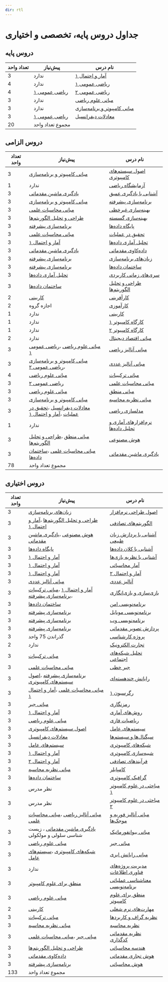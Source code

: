 ```yaml
---
dir: rtl
---
```


# جداول دروس پایه، تخصصی و اختیاری


## دروس پایه

| تعداد واحد | پیش‌نیاز | نام درس |
| ---------- | -------- | ------- |
|3|ندارد|[آمار و احتمال ۱](docs/base/Probability-and-Statistics-I.md) | 
|4|ندارد|[ریاضی عمومی ۱](docs/base/Calculus-I.md) | 
|4|[ریاضی عمومی ۱](docs/base/Calculus-I.md)|[ریاضی عمومی ۲](docs/base/Calculus-II.md) | 
|3|ندارد|[مبانی علوم ریاضی](docs/base/Foundations-of-Mathematics.md) | 
|3|ندارد|[مبانی کامپیوتر و برنامه‌سازی](docs/base/Computer-Fundamentals-and-Programming.md) | 
|3|[ریاضی عمومی ۱](docs/base/Calculus-I.md)|[معادلات دیفرانسیل](docs/base/Differential-Equations.md) | 
 |20|مجموع تعداد واحد|

## دروس الزامی

| تعداد واحد | پیش‌نیاز | نام درس |
| ---------- | -------- | ------- |
|3|[مبانی کامپیوتر و برنامه‌سازی](docs/base/Computer-Fundamentals-and-Programming.md)|[اصول سیستم‌های کامپیوتری](docs/mandatory/Principles-of-Computer-Systems.md) | 
|1|ندارد|[آزمایشگاه ریاضی](docs/mandatory/Mathematics-Lab.md) | 
|3|[یادگیری ماشین مقدماتی](docs/mandatory/Elementary-Machine-Learning.md)|[آشنایی با یادگیری عمیق](docs/mandatory/Introduction-to-Deep-Learning.md) | 
|3|[مبانی کامپیوتر و برنامه‌سازی](docs/base/Computer-Fundamentals-and-Programming.md)|[برنامه‌سازی پیشرفته](docs/mandatory/Advanced-Programming.md) | 
|3|[مبانی محاسبات علمی](docs/mandatory/Elementary-Scientific-Computing.md)|[بهینه‌سازی غیرخطی](docs/mandatory/Nonlinear-Optimization.md) | 
|3|[طراحی و تحلیل الگوریتم‌ها](docs/mandatory/Design-and-Analysis-of-Algorithms.md)|[بهینه‌سازی گسسته](docs/mandatory/Discrete-Optimization.md) | 
|3|[برنامه‌سازی پیشرفته](docs/mandatory/Advanced-Programming.md)|[پایگاه داده‌ها](docs/mandatory/Databases.md) | 
|3|[مبانی محاسبات علمی](docs/mandatory/Elementary-Scientific-Computing.md)|[تحقیق در عملیات](docs/mandatory/Operations-Research.md) | 
|3|[آمار و احتمال ۱](docs/base/Probability-and-Statistics-I.md)|[تحلیل آماری داده‌ها](docs/mandatory/Statistical-Data-Analysis.md) | 
|3|[یادگیری ماشین مقدماتی](docs/mandatory/Elementary-Machine-Learning.md)|[داده‌کاوی مقدماتی](docs/mandatory/Elementary-Data-Mining.md) | 
|3|[برنامه‌سازی پیشرفته](docs/mandatory/Advanced-Programming.md)|[زبان‌های برنامه‌سازی](docs/mandatory/Programming-Languages.md) | 
|3|[برنامه‌سازی پیشرفته](docs/mandatory/Advanced-Programming.md)|[ساختمان داده‌ها](docs/mandatory/Data-Structures.md) | 
|3|[تحلیل آماری داده‌ها](docs/mandatory/Statistical-Data-Analysis.md)|[سری‌های زمانی کاربردی](docs/mandatory/Applied-Time-Series.md) | 
|3|[ساختمان داده‌ها](docs/mandatory/Data-Structures.md)|[طراحی و تحلیل الگوریتم‌ها](docs/mandatory/Design-and-Analysis-of-Algorithms.md) | 
|2|[کاربینی](docs/mandatory/Internship.md)|[کارآفرینی](docs/mandatory/Entrepreneurship.md) | 
|2|اجازه گروه|[کارآموزی](docs/mandatory/Apprenticeship.md) | 
|1|ندارد|[کاربینی](docs/mandatory/Internship.md) | 
|1|ندارد|[کارگاه کامپیوتر ۱](docs/mandatory/Computer-Workshop-I.md) | 
|1|ندارد|[کارگاه کامپیوتر ۲](docs/mandatory/Computer-Workshop-II.md) | 
|2|ندارد|[مبانی اقتصاد دیجیتال](docs/mandatory/Basics-of-Digital-Economics.md) | 
|3|[مبانی علوم ریاضی](docs/base/Foundations-of-Mathematics.md) ،[ریاضی عمومی ۱](docs/base/Calculus-I.md)|[مبانی آنالیز ریاضی](docs/mandatory/Foundations-of-Mathematical-Analysis.md) | 
|3|[مبانی کامپیوتر و برنامه‌سازی](docs/base/Computer-Fundamentals-and-Programming.md) ،[ریاضی عمومی ۲](docs/base/Calculus-II.md)|[مبانی آنالیز عددی](docs/mandatory/Foundation-of-Numerical-Analysis.md) | 
|4|[مبانی علوم ریاضی](docs/base/Foundations-of-Mathematics.md)|[مبانی ترکیبیات](docs/mandatory/Foundations-of-Combinatorics.md) | 
|3|[ریاضی عمومی ۲](docs/base/Calculus-II.md)|[مبانی محاسبات علمی](docs/mandatory/Elementary-Scientific-Computing.md) | 
|3|[مبانی علوم ریاضی](docs/base/Foundations-of-Mathematics.md)|[مبانی منطق](docs/mandatory/Fundamentals-of-Logic.md) | 
|3|[مبانی کامپیوتر و برنامه‌سازی](docs/base/Computer-Fundamentals-and-Programming.md)|[مبانی نظریه محاسبه](docs/mandatory/Introduction-to-the-Theory-of-Computation.md) | 
|3|[معادلات دیفرانسیل](docs/base/Differential-Equations.md) ،[تحقیق در عملیات](docs/mandatory/Operations-Research.md) ،[آمار و احتمال ۱](docs/base/Probability-and-Statistics-I.md)|[مدلسازی ریاضی](docs/mandatory/Mathematical-Modeling.md) | 
|1|ندارد|[نرم‌افزارهای آماری و تحلیل داده‌ها](docs/mandatory/Statistical-Software-and-Data-Analysis.md) | 
|3|[مبانی منطق](docs/mandatory/Fundamentals-of-Logic.md) ،[طراحی و تحلیل الگوریتم‌ها](docs/mandatory/Design-and-Analysis-of-Algorithms.md)|[هوش مصنوعی](docs/mandatory/Artificial-Intelligence.md) | 
|3|[مبانی محاسبات علمی](docs/mandatory/Elementary-Scientific-Computing.md) ،[ساختمان داده‌ها](docs/mandatory/Data-Structures.md)|[یادگیری ماشین مقدماتی](docs/mandatory/Elementary-Machine-Learning.md) | 
 |78|مجموع تعداد واحد|

## دروس اختیاری

| تعداد واحد | پیش‌نیاز | نام درس |
| ---------- | -------- | ------- |
|3|[زبان‌های برنامه‌سازی](docs/mandatory/Programming-Languages.md)|[اصول طراحی نرم‌افزار](docs/elective/Principles-of-SoftwareDesign.md) | 
|3|[طراحی و تحلیل الگوریتم‌ها](docs/mandatory/Design-and-Analysis-of-Algorithms.md) ،[آمار و احتمال ۱](docs/base/Probability-and-Statistics-I.md)|[الگوریتم‌های تصادفی](docs/elective/Randomized-Algorithms.md) | 
|3|[هوش مصنوعی](docs/mandatory/Artificial-Intelligence.md) ،[یادگیری ماشین مقدماتی](docs/mandatory/Elementary-Machine-Learning.md)|[آشنایی با پردازش زبان طبیعی](docs/elective/Introdution-to-Natural-Language-Processing.md) | 
|3|[پایگاه داده‌ها](docs/mandatory/Databases.md)|[آشنایی با کلان داده‌ها](docs/elective/Introduction-to-Big-Data.md) | 
|3|[آمار و احتمال ۱](docs/base/Probability-and-Statistics-I.md)|[آشنایی با نظریه بازی‌ها](docs/elective/Introduction-to-Game-Theory.md) | 
|3|[آمار و احتمال ۱](docs/base/Probability-and-Statistics-I.md)|[آمار محاسباتی](docs/elective/Computational-Statistics.md) | 
|3|[آمار و احتمال ۱](docs/base/Probability-and-Statistics-I.md)|[آمار و احتمال ۲](docs/elective/Probability-and-Statistics-II.md) | 
|3|[مبانی آنالیز عددی](docs/mandatory/Foundation-of-Numerical-Analysis.md)|[آنالیز عددی](docs/elective/Numerical-Analysis.md) | 
|3|[آمار و احتمال ۱](docs/base/Probability-and-Statistics-I.md) ،[مبانی ترکیبیات](docs/mandatory/Foundations-of-Combinatorics.md) ،[برنامه‌سازی پیشرفته](docs/mandatory/Advanced-Programming.md)|[بازی‌سازی و بازی‌انگاری](docs/elective/Gamification-and-Game-Design.md) | 
|3|[ساختمان داده‌ها](docs/mandatory/Data-Structures.md)|[برنامه‌نویسی امن](docs/elective/Secure-Programming.md) | 
|3|[برنامه‌سازی پیشرفته](docs/mandatory/Advanced-Programming.md)|[برنامه‌نویسی موبایل](docs/elective/Mobile-Programming.md) | 
|3|[برنامه‌سازی پیشرفته](docs/mandatory/Advanced-Programming.md)|[برنامه‌نویسی وب](docs/elective/Web-Programming.md) | 
|3|[برنامه‌سازی پیشرفته](docs/mandatory/Advanced-Programming.md)|[پردازش تصویر مقدماتی](docs/elective/Elementary-Image-Processing.md) | 
|3|گذراندن 75 واحد|[پروژه کارشناسی](docs/elective/Project.md) | 
|2|ندارد|[تجارت الکترونیک](docs/elective/Electronic-Commerce.md) | 
|3|[مبانی ترکیبیات](docs/mandatory/Foundations-of-Combinatorics.md)|[تحلیل شبکه‌های اجتماعی](docs/elective/Social-Networks-Analysis.md) | 
|3|[مبانی محاسبات علمی](docs/mandatory/Elementary-Scientific-Computing.md)|[جبر خطی](docs/elective/Linear-Algebra.md) | 
|3|[برنامه‌سازی پیشرفته](docs/mandatory/Advanced-Programming.md) ،[اصول سیستم‌های کامپیوتری](docs/mandatory/Principles-of-Computer-Systems.md)|[رایانش چند‌هسته‌ای](docs/elective/Multicore-Computing.md) | 
|3|[مبانی محاسبات علمی](docs/mandatory/Elementary-Scientific-Computing.md) ،[آمار و احتمال ۱](docs/base/Probability-and-Statistics-I.md)|[رگرسیون ۱](docs/elective/Regression-I.md) | 
|3|[مبانی جبر](docs/elective/Foundation-of-Algebra.md)|[رمزنگاری](docs/elective/Cryptography.md) | 
|3|[آمار و احتمال ۱](docs/base/Probability-and-Statistics-I.md)|[روش‌های آماری](docs/elective/Statistical-Methods.md) | 
|3|[مبانی علوم ریاضی](docs/base/Foundations-of-Mathematics.md)|[ریاضیات فازی](docs/elective/Fuzzy-Mathematics.md) | 
|3|[اصول سیستم‌های کامپیوتری](docs/mandatory/Principles-of-Computer-Systems.md)|[سیستم‌های عامل](docs/elective/Operating-Systems.md) | 
|3|[معادلات دیفرانسیل](docs/base/Differential-Equations.md)|[سیگنال‌ها و سیستم‌ها](docs/elective/Signals-and-Systems.md) | 
|3|[سیستم‌های عامل](docs/elective/Operating-Systems.md)|[شبکه‌های کامپیوتری](docs/elective/Computer-Networks.md) | 
|3|[آمار و احتمال ۱](docs/base/Probability-and-Statistics-I.md)|[شبیه‌سازی کامپیوتری](docs/elective/Computerized-Simulation.md) | 
|3|[آمار و احتمال ۲](docs/elective/Probability-and-Statistics-II.md)|[فرآیندهای تصادفی](docs/elective/Stochastic-Processes.md) | 
|3|[مبانی نظریه محاسبه](docs/mandatory/Introduction-to-the-Theory-of-Computation.md)|[کامپایلر](docs/elective/Compiler.md) | 
|3|[ساختمان داده‌ها](docs/mandatory/Data-Structures.md)|[گرافیک کامپیوتری](docs/elective/Computer-Graphics.md) | 
|3|نظر مدرس|[مباحثی در علوم کامپیوتر ۱](docs/elective/Topics-in-Computer-Science-I.md) | 
|3|نظر مدرس|[مباحثی در علوم کامپیوتر ۲](docs/elective/Topics-in-Computer-Science-II.md) | 
|3|[مبانی آنالیز ریاضی](docs/mandatory/Foundations-of-Mathematical-Analysis.md) ،[مبانی محاسبات علمی](docs/mandatory/Elementary-Scientific-Computing.md)|[مبانی آنالیز فوریه و موجک‌ها](docs/elective/Introduction-to-Fourier-and-Wavelet-Analysis.md) | 
|3|[یادگیری ماشین مقدماتی](docs/mandatory/Elementary-Machine-Learning.md) ،  زیست شناسی سلولی و مولکولی|[مبانی بیوانفورماتیک](docs/elective/Fundamentals-of-Bioinformatic.md) | 
|3|[مبانی علوم ریاضی](docs/base/Foundations-of-Mathematics.md)|[مبانی جبر](docs/elective/Foundation-of-Algebra.md) | 
|3|[شبکه‌های کامپیوتری](docs/elective/Computer-Networks.md) ،[سیستم‌های عامل](docs/elective/Operating-Systems.md)|[مبانی رایانش ابری](docs/elective/Cloud-Computing-Fundamentals.md) | 
|3|ندارد|[مدیریت پروژه‌های فناوری اطلاعات](docs/elective/Information-Technology-Project-Management.md) | 
|3|[منطق برای علوم کامپیوتر](docs/elective/Logic-for-Computer-Science.md)|[معناشناسی عملیاتی برنامه‌نویسی](docs/elective/Operational-Semantics-of-Programming.md) | 
|3|[مبانی علوم ریاضی](docs/base/Foundations-of-Mathematics.md)|[منطق برای علوم کامپیوتر](docs/elective/Logic-for-Computer-Science.md) | 
|2|[کاربینی](docs/mandatory/Internship.md)|[مهارت‌های نرم شغلی](docs/elective/Job-Soft-Skills.md) | 
|3|[مبانی ترکیبیات](docs/mandatory/Foundations-of-Combinatorics.md)|[نظریه گراف و کاربردها](docs/elective/Graph-Theory-and-Applications.md) | 
|3|[مبانی نظریه محاسبه](docs/mandatory/Introduction-to-the-Theory-of-Computation.md)|[نظریه محاسبه](docs/elective/Theory-of-Computation.md) | 
|3|[مبانی جبر](docs/elective/Foundation-of-Algebra.md) ،[مبانی محاسبات علمی](docs/mandatory/Elementary-Scientific-Computing.md)|[نظریه مقدماتی کدگذاری](docs/elective/Elementary-Coding-Theory.md) | 
|3|[طراحی و تحلیل الگوریتم‌ها](docs/mandatory/Design-and-Analysis-of-Algorithms.md)|[هندسه محاسباتی](docs/elective/Computational-Geometry.md) | 
|3|[داده‌کاوی مقدماتی](docs/mandatory/Elementary-Data-Mining.md)|[هوش تجاری مقدماتی](docs/elective/Elementary-Business-intelligence.md) | 
|3|[برنامه‌سازی پیشرفته](docs/mandatory/Advanced-Programming.md)|[هوش محاسباتی](docs/elective/Computational-Intelligence.md) | 
 |133|مجموع تعداد واحد|
